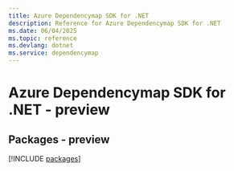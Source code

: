 ```yaml
---
title: Azure Dependencymap SDK for .NET
description: Reference for Azure Dependencymap SDK for .NET
ms.date: 06/04/2025
ms.topic: reference
ms.devlang: dotnet
ms.service: dependencymap
---
```

# Azure Dependencymap SDK for .NET - preview
## Packages - preview
[!INCLUDE [packages](dependencymap-index.md)]